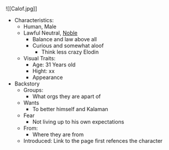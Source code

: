 ![[Calof.jpg]]
- Characteristics:
	- Human, Male
	- Lawful Neutral, [Noble](https://www.dndbeyond.com/monsters/16966-noble?srsltid=AfmBOoogB_i3qSpSrS5FwUAwl9M7ub3hE9DRTV2Pv1kFbH8wCABOMQkz) 
		- Balance and law above all
		- Curious and somewhat aloof
			- Think less crazy Elodin
	- Visual Traits:
		- Age: 31 Years old
		- Hight: xx
		- Appearance
- Backstory
	- Groups:
		- What orgs they are apart of
	- Wants
		- To better himself and Kalaman
	- Fear
		- Not living up to his own expectations
	- From:
		- Where they are from
	- Introduced: Link to the page first refences the character